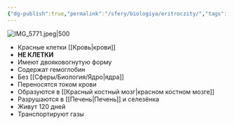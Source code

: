 ```yaml
---
{"dg-publish":true,"permalink":"/sfery/biologiya/eritroczity/","tags":["Анатомия"]}
---
```


![IMG_5771.jpeg|500](/img/user/%D0%90%D1%80%D1%85%D0%B8%D0%B2/%D0%9A%D1%8D%D1%88/IMG_5771.jpeg)
- Красные клетки [[Кровь\|крови]]
- **НЕ КЛЕТКИ**
- Имеют двояковогнутую форму
- Содержат гемоглобин
- Без [[Сферы/Биология/Ядро\|ядра]]
- Переносятся током крови
- Образуются в [[Красный костный мозг\|красном костном мозге]]
- Разрушаются в [[Печень\|Печень]] и селезёнка
- Живут 120 дней
- Транспортируют газы 